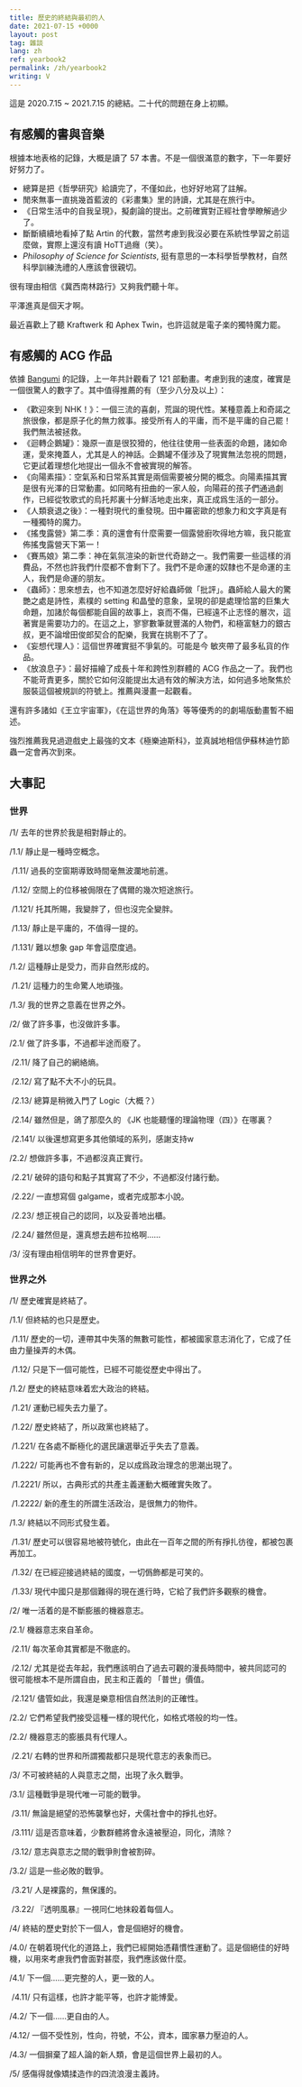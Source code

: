 ```yaml
---
title: 歷史的終結與最初的人
date: 2021-07-15 +0000
layout: post
tag: 雜談
lang: zh
ref: yearbook2
permalink: /zh/yearbook2
writing: V
---
```


這是 2020.7.15 ~ 2021.7.15 的總結。二十代的問題在身上初顯。

## 有感觸的書與音樂

根據本地表格的記錄，大概是讀了 57 本書。不是一個很滿意的數字，下一年要好好努力了。

- 總算是把《哲學研究》給讀完了，不僅如此，也好好地寫了註解。
- 閒來無事一直挑幾首藍波的《彩畫集》里的詩讀，尤其是在旅行中。
- 《日常生活中的自我呈現》，擬劇論的提出。之前確實對正經社會學瞭解過少了。
- 斷斷續續地看掉了點 Artin 的代數，當然考慮到我沒必要在系統性學習之前這麼做，實際上還沒有讀 HoTT過癮（笑）。
- *Philosophy of Science for Scientists*, 挺有意思的一本科學哲學教材，自然科學訓練洗禮的人應該會很親切。

很有理由相信《冀西南林路行》又夠我們聽十年。

平澤進真是個天才啊。

最近喜歡上了聽 Kraftwerk 和 Aphex Twin，也許這就是電子楽的獨特魔力罷。

## 有感觸的 ACG 作品

依據 [Bangumi](https://bgm.tv/user/brethland) 的記錄，上一年共計觀看了 121 部動畫。考慮到我的速度，確實是一個很驚人的數字了。其中值得推薦的有（至少八分及以上）：

- 《歡迎來到 NHK！》：一個三流的喜劇，荒誕的現代性。某種意義上和奇諾之旅很像，都是原子化的無力敘事。接受所有人的平庸，而不是平庸的自己罷！我們無法被拯救。
- 《迴轉企鵝罐》：幾原一直是很狡猾的，他往往使用一些表面的命題，諸如命運，愛來掩蓋人，尤其是人的神話。企鵝罐不僅涉及了現實無法忽視的問題，它更試着理想化地提出一個永不會被實現的解答。
- 《向陽素描》：空氣系和日常系其實是兩個需要被分開的概念。向陽素描其實是很有光澤的日常動畫。如同略有扭曲的一家人般，向陽莊的孩子們通過劇作，已經從牧歌式的烏托邦裏十分鮮活地走出來，真正成爲生活的一部分。
- 《人類衰退之後》：一種對現代的重發現。田中羅密歐的想象力和文字真是有一種獨特的魔力。
- 《搖曳露營》第二季：真的還會有什麼需要一個露營廚吹得地方嘛，我只能宣佈搖曳露營天下第一！
- 《賽馬娘》第二季：神在氣氛渲染的新世代奇跡之一。我們需要一些這樣的消費品，不然也許我們什麼都不會剩下了。我們不是命運的奴隸也不是命運的主人，我們是命運的朋友。
- 《蟲師》：思來想去，也不知道怎麼好好給蟲師做「批評」。蟲師給人最大的驚艷之處是詩性，素樸的 setting 和晶瑩的意象，呈現的卻是處理恰當的巨集大命題，加諸於每個都能自圓的故事上，哀而不傷，已經遠不止志怪的層次，這著實是需要功力的。在這之上，寥寥數筆就豐滿的人物們，和極富魅力的銀古叔，更不論增田俊郎契合的配樂，我實在挑剔不了了。
- 《妄想代理人》：這個世界確實挺不爭氣的。可能是今 敏夾帶了最多私貨的作品。
- 《放浪息子》：最好描繪了成長十年和跨性別群體的 ACG 作品之一了。我們也不能苛責更多，關於它如何沒能提出太過有效的解決方法，如何過多地聚焦於服裝這個被規訓的符號上。推薦與漫畫一起觀看。

還有許多諸如《王立宇宙軍》，《在這世界的角落》等等優秀的的劇場版動畫暫不細述。

強烈推薦我見過遊戲史上最強的文本《極樂迪斯科》，並真誠地相信伊蘇林迪竹節蟲一定會再次到來。

## 大事記

### 世界

/1/ 去年的世界於我是相對靜止的。

  /1.1/ 靜止是一種時空概念。

​    /1.11/ 過長的空窗期導致時間毫無波瀾地前進。

​    /1.12/ 空間上的位移被侷限在了偶爾的幾次短途旅行。

​      /1.121/ 托其所賜，我變胖了，但也沒完全變胖。 

​    /1.13/ 靜止是平庸的，不值得一提的。

​      /1.131/ 難以想象 gap 年會這麼度過。

  /1.2/ 這種靜止是受力，而非自然形成的。

​    /1.21/ 這種力的生命驚人地頑強。

  /1.3/ 我的世界之意義在世界之外。

/2/ 做了許多事，也沒做許多事。

  /2.1/ 做了許多事，不過都半途而廢了。

​    /2.11/ 降了自己的網絡熵。

​    /2.12/ 寫了點不大不小的玩具。

​    /2.13/ 總算是稍微入門了 Logic（大概？）

​    /2.14/ 雖然但是，鴿了那麼久的 《JK 也能聽懂的理論物理（四）》在哪裏？

​      /2.141/ 以後還想寫更多其他領域的系列，感謝支持w

  /2.2/ 想做許多事，不過都沒真正實行。

​    /2.21/ 破碎的語句和點子其實寫了不少，不過都沒付諸行動。

​    /2.22/ 一直想寫個 galgame，或者完成那本小說。

​    /2.23/ 想正視自己的認同，以及妥善地出櫃。

​    /2.24/ 雖然但是，還真想去趟布拉格啊……

/3/ 沒有理由相信明年的世界會更好。

### 世界之外

/1/ 歷史確實是終結了。

  /1.1/ 但終結的也只是歷史。

​    /1.11/ 歷史的一切，連帶其中失落的無數可能性，都被國家意志消化了，它成了任由力量操弄的木偶。

​    /1.12/ 只是下一個可能性，已經不可能從歷史中得出了。

  /1.2/ 歷史的終結意味着宏大政治的終結。

​    /1.21/ 運動已經失去力量了。

​    /1.22/ 歷史終結了，所以政黨也終結了。

​      /1.221/ 在各處不斷極化的選民讓選舉近乎失去了意義。

​      /1.222/ 可能再也不會有新的，足以成爲政治理念的思潮出現了。

​        /1.2221/ 所以，古典形式的共產主義運動大概確實失敗了。

​        /1.2222/ 新的產生的所謂生活政治，是很無力的物件。

  /1.3/ 終結以不同形式發生着。

​    /1.31/ 歷史可以很容易地被符號化，由此在一百年之間的所有掙扎彷徨，都被包裹再加工。

​    /1.32/ 在已經迎接過終結的國度，一切僞飾都是可笑的。

​    /1.33/ 現代中國只是那個難得的現在進行時，它給了我們許多觀察的機會。

/2/ 唯一活着的是不斷膨脹的機器意志。

  /2.1/ 機器意志來自革命。

​    /2.11/ 每次革命其實都是不徹底的。

​    /2.12/ 尤其是從去年起，我們應該明白了過去可觀的漫長時間中，被共同認可的很可能根本不是所謂自由，民主和正義的 「普世」價值。

​      /2.121/ 儘管如此，我還是樂意相信自然法則的正確性。

  /2.2/ 它們希望我們接受這種一樣的現代化，如格式塔般的均一性。

  /2.2/ 機器意志的膨脹具有代理人。

​    /2.21/ 右轉的世界和所謂獨裁都只是現代意志的表象而已。

/3/ 不可被終結的人與意志之間，出現了永久戰爭。

  /3.1/ 這種戰爭是現代唯一可能的戰爭。

​    /3.11/ 無論是絕望的恐怖襲擊也好，犬儒社會中的掙扎也好。

​      /3.111/ 這是否意味着，少數群體將會永遠被壓迫，同化，清除？

​    /3.12/ 意志與意志之間的戰爭則會被割碎。

  /3.2/ 這是一些必敗的戰爭。

​    /3.21/ 人是裸露的，無保護的。

​    /3.22/ 『透明風暴』一視同仁地抹殺着每個人。

/4/ 終結的歷史對於下一個人，會是個絕好的機會。

  /4.0/ 在朝着現代化的道路上，我們已經開始憑藉慣性運動了。這是個絕佳的好時機，以用來考慮我們會面對甚麼，我們應該做什麼。

  /4.1/ 下一個……更完整的人，更一致的人。

​    /4.11/ 只有這樣，也許才能平等，也許才能博愛。

  /4.2/ 下一個……更自由的人。

   /4.12/ 一個不受性別，性向，符號，不公，資本，國家暴力壓迫的人。

  /4.3/ 一個摒棄了超人論的新人類，會是這個世界上最初的人。

/5/ 感傷得就像矯揉造作的四流浪漫主義詩。
